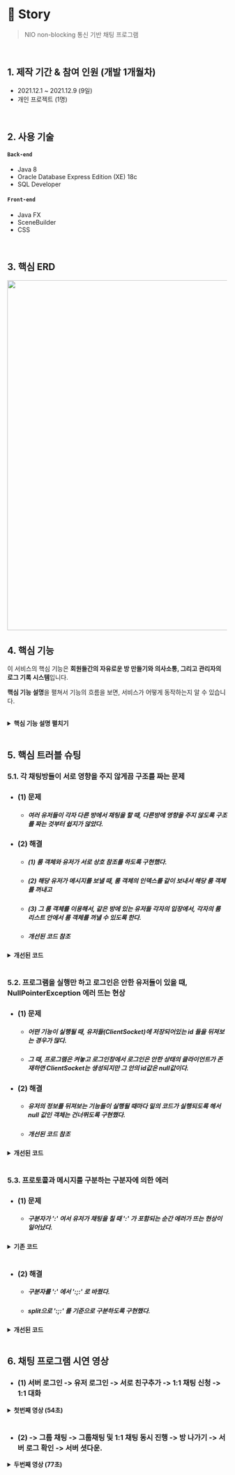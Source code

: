 # :pushpin: Story
>NIO non-blocking 통신 기반 채팅 프로그램

</br>

## 1. 제작 기간 & 참여 인원 (개발 1개월차)
- 2021.12.1 ~ 2021.12.9 (9일)
- 개인 프로젝트 (1명)

</br>

## 2. 사용 기술
#### `Back-end`
  - Java 8
  - Oracle Database Express Edition (XE) 18c
  - SQL Developer
#### `Front-end`
  - Java FX 
  - SceneBuilder 
  - CSS

</br>

## 3. 핵심 ERD

<img src="https://tjdtls690.github.io/assets/img/github_img/important_erd_mini01.PNG"  width="800"/>

## 4. 핵심 기능
이 서비스의 핵심 기능은 **회원들간의 자유로운 방 만들기와 의사소통, 그리고 관리자의 로그 기록 시스템**입니다. 
<br/>

**핵심 기능 설명**을 펼쳐서 기능의 흐름을 보면, 서비스가 어떻게 동작하는지 알 수 있습니다.

<br/>

<details>
<summary><b>핵심 기능 설명 펼치기</b></summary>
<div markdown="1">

### 4.1. 전체 흐름
<img src="https://tjdtls690.github.io/assets/img/github_img/important_mini_flow01.PNG"  width="800"/>

### 4.2. 사용자 요청 (Client < - > Server Controller)
  
- #### 클라이언트에서 서버에 접속 요청 :pushpin: [코드 확인](https://github.com/tjdtls690/Story/blob/main/src/ClientController/ClientController.java#L58)
  - ##### (1) 소켓채널 open 후, 5001 번 포트 접속 요청합니다.
  <br/>
- #### 서버에서 사용자의 요청 받기 :pushpin: [코드 확인](https://github.com/tjdtls690/Story/blob/main/src/server/controller/ClientSocket.java#L42)
  - ##### (1) 서버소켓채널과 셀렉터 객체 생성합니다. (60행)
  - ##### (2) non-blocking 설정 후, 클라 접속 대기상태로 전환합니다. (70 ~ 73행)
  - ##### (3) 멀티스레드가 기다리고 있다가 셀렉트의 관심 키셋에서 작업처리 준비된 키를 가지고 와서 요청을 처리합니다. (81 ~ 142행)
  <br/>
- #### ClientSocket 클래스 :pushpin: [코드 확인](https://github.com/tjdtls690/Story/blob/main/src/server/controller/ClientSocket.java#L14)
  - ##### 서버에서 각각의 클라이언트의 요청 받기와 응답, 소켓채널을 셀렉터에 등록하는 역할을 담당합니다.
  <br/>
- #### 프로토콜을 통해 처리할 작업(메서드)을 설정
  - ##### (1) 서버 :pushpin: [코드 확인](https://github.com/tjdtls690/Story/blob/main/src/server/controller/ServerController.java#L104)
    - switch문을 통해 프로토콜을 분류하고 실행할 메서드를 지정합니다.
  - ##### (2) 클라이언트 :pushpin: [코드 확인](https://github.com/tjdtls690/Story/blob/main/src/ClientController/ClientController.java#L91)
    - 서버와 동일
  <br/>
- #### 데이터 전송 메서드
  - ##### (1) 서버 :pushpin: [코드 확인](https://github.com/tjdtls690/Story/blob/main/src/server/controller/ClientSocket.java#L71)
    - Controller의 모든 메서드에서 클라에게 응답할 시, SelectionKey 에서 클라의 요청을 받아온 해당 ClientSocket 클래스를 꺼냅니다.
    - 해당 ClientSocket 의 보낼 메시지를 담을 변수에 프로토콜을 포함한 메시지를 담은 후 전송합니다.
  - ##### (2) 클라이언트 :pushpin: [코드 확인](https://github.com/tjdtls690/Story/blob/main/src/ClientController/ClientController.java#L156)
    - send 메서드를 통해 바로 서버에 메시지를 전송합니다.
  <br/>
- #### 1:1 채팅방 생성 (상대가 대화신청 수락 시) :pushpin: [코드 확인](https://github.com/tjdtls690/Story/blob/main/src/server/controller/ServerController.java#L433)
  - ##### (1) 룸 객체를 생성합니다
  - ##### (2) 접속한 모든 유저 리스트(allUserList)에서 해당 두 유저의 응답을 맡고있는 ClientSocket 두개를 꺼냅니다.
  - ##### (3) ClientSocket 객체를 해당 룸 객체의 유저리스트에 집어넣은 후, 두 유저의 아이디와 룸 생성 성공 프로토콜을 두 유저에게 모두 응답해줍니다.
  <br/>
- #### 그룹 채팅방 생성 :pushpin: [코드 확인](https://github.com/tjdtls690/Story/blob/main/src/server/controller/ServerController.java#L381)
  - ##### (1) 초대받은 유저들 중, 한 명이라도 접속 안한 유저가 있다면 그룹 방 생성 실패 (Protocol.GROUP_NOTHING)
  - ##### (2) 전부 접속 중이라면 그룹방 생성 성공 (Protocol.GROUPROOM_SUCCESS)
    - (1) 룸 객체 생성
    - (2) 접속한 모든 유저 리스트(allUserList)에서 초대받은 유저들의 ClientSocket 클래스를 꺼내서 생성한 룸 객체의 유저리스트에 넣습니다.
    - (3) 초대받은 유저들의 아이디 목록과 룸 생성 성공 프로토콜을 메시지로 뿌립니다.
  <br/>
- #### 방 나가기 :pushpin: [코드 확인](https://github.com/tjdtls690/Story/blob/main/src/server/controller/ServerController.java#L565)
  - ##### 방 인원이 두명일 때 (if문)
    - (1) 방에 남은 마지막 한 명 입장에서, 해당 룸 객체의 인덱스를 구하고 삭제 프로토콜과 인덱스를 메시지로 응답해줍니다.
    - (2) 유저를 담당하는 ClientSocket 의 룸 리스트에서 해당 룸 객체를 삭제합니다.
    - (3) 해당 룸 객체를 모든 룸 리스트에서 삭제하고 룸 안의 유저리스트도 전부 삭제합니다.
  - ##### 방 인원이 세명 이상일 때 (else문)
    - (1) 해당 룸에 있는 모든 유저에게 각각의 입장에서의 해당 룸 객체의 인덱스를 구합니다.
    - (2) 나간 유저 아이디, 각 유저 입장에서의 룸 객체 인덱스, 유저 탈주 프로토콜을 룸 안의 유저들에게 데이터로 응답해줍니다.
  <br/>
- #### 사용자가 채팅방에서 메시지 전송 :pushpin: [코드 확인](https://github.com/tjdtls690/Story/blob/main/src/server/controller/ServerController.java#L459)
  - ##### 1:1 방, 그룹 방 메시지 전송 전부 커버
  - ##### (1) 클라에서 현재 메시지를 전송한 유저가, 자신이 접속해있는 룸 리스트 중 현재 채팅중인 룸 객체의 인덱스를 데이터에 포함시켜 전송합니다.
  - ##### (2) 서버에서 그 인덱스를 통해 해당 룸 객체를 꺼냅니다.
  - ##### (3) 그 룸 객체 안의 접속 유저 리스트에 들어있는 유저들의 입장에서, 해당 룸 객체가, 현재 접속한 룸 객체들이 들어있는 각각의 리스트에서의 인덱스를 구합니다.
  - ##### (4) 각 유저들에게 맞는 해당 룸 객체의 인덱스를 프로토콜, 채팅 내용과 함께 클라이언트에 응답합니다.
  <br/>
- #### 로그인 유효 검사 :pushpin: [코드 확인](https://github.com/tjdtls690/Story/blob/main/src/server/controller/ServerController.java#L207)
  - ##### (1) DB 데이터와 검사 후 아이디 또는 비번이 다르면 로그인 실패 (Protocol.LOGIN_DIF)
  - ##### (2) 이미 접속한 아이디일때도 로그인 실패 (Protocol.LOGIN_FAIL)
  - ##### (3) 위 두 조건을 전부 피했다면 로그인 성공 (Protocol.LOGIN_SUCCESS)
  <br/>

</div>
</details>

<br/>
  
## 5. 핵심 트러블 슈팅
  
### 5.1. 각 채팅방들이 서로 영향을 주지 않게끔 구조를 짜는 문제

- ### (1) 문제

  - ##### 여러 유저들이 각자 다른 방에서 채팅을 할 때, 다른방에 영향을 주지 않도록 구조를 짜는 것부터 쉽지가 않았다.

- ### (2) 해결

  - ##### (1) 룸 객체와 유저가 서로 상호 참조를 하도록 구현했다.
  - ##### (2) 해당 유저가 메시지를 보낼 때, 룸 객체의 인덱스를 같이 보내서 해당 룸 객체를 꺼내고
  - ##### (3) 그 룸 객체를 이용해서, 같은 방에 있는 유저들 각자의 입장에서, 각자의 룸 리스트 안에서 룸 객체를 꺼낼 수 있도록 한다.
  - ##### 개선된 코드 참조

<details>
<summary><b>개선된 코드</b></summary>
<div markdown="1">

  ```java
  // 1번
  // 룸 객체가 방에 들어온 유저들(userList)을 참조한다.
  public class Room {

    private List<ClientSocket> userList;	// 룸 객체 안에 참여한 유저 리스트
    private StringBuffer communication;		// 대화내용 저장

      // getter, setter 코드 생략
  }



  // 2번
  // 각 유저의 소통을 담당하는 ClientSocket에서 현재 들어가있는 방(roomList)을 참조합니다.
  public class ClientSocket {
    private Selector selector;
    private SocketChannel socketChannel;
    private String sendData;
    private List<ClientSocket> allUserList;
    private String[] str;
  
    private List<Room> roomList; // 방 목록 참조

    public ClientSocket(SocketChannel socketChannel, Selector selector, List<ClientSocket> allUserList) throws IOException{
      this.allUserList = allUserList;
      this.selector = selector;
      this.socketChannel = socketChannel; 
      socketChannel.configureBlocking(false);
      SelectionKey selectionKey = socketChannel.register(selector, SelectionKey.OP_READ);
      selectionKey.attach(this);
      roomList = new Vector<Room>();
    }

      // 이 외의 코드 생략
  }
  ```

</div>
</details>

</br> 
  
### 5.2. 프로그램을 실행만 하고 로그인은 안한 유저들이 있을 때, NullPointerException 에러 뜨는 현상

- ### (1) 문제
  - ##### 어떤 기능이 실행될 때, 유저들(ClientSocket)에 저장되어있는 id 들을 뒤져보는 경우가 많다.
  - ##### 그 때, 프로그램은 켜놓고 로그인창에서 로그인은 안한 상태의 클라이언트가 존재하면 ClientSocket는 생성되지만 그 안의 id값은 null값이다.

- ### (2) 해결
  - ##### 유저의 정보를 뒤져보는 기능들이 실행될 때마다 밑의 코드가 실행되도록 해서 null 값인 객체는 건너뛰도록 구현했다.
  - ##### 개선된 코드 참조
<details>
<summary><b>개선된 코드</b></summary>
<div markdown="1">
  
  ```java
  if(allUserList.get(i).getId() == null) continue;
  ```
  
</div>
</details>

</br> 
  
### 5.3. 프로토콜과 메시지를 구분하는 구분자에 의한 에러

- ### (1) 문제
  - ##### 구분자가 ':' 여서 유저가 채팅을 칠 때 ':' 가 포함되는 순간 에러가 뜨는 현상이 일어났다.
<details>
<summary><b>기존 코드</b></summary>
<div markdown="1">
	
  ```java
  // 1. 데이터 전송 시 형식
  ClientController.send(Protocol.CHAT_MESSAGE + ":" + roomListIndex + ":" + ClientController.mv.getId() + ":" + msgText.getText()); 
	
  // 2. 데이터를 받고 분류하는 형식
  String data = charset.decode(byteBuffer).toString();
  str = data.split(":");
  ```

</div>
</details>	
	
<br/>
  
- ### (2) 해결
  - ##### 구분자를 ':' 에서 ':;:' 로 바꿨다.
  - ##### split으로 ':;:' 를 기준으로 구분하도록 구현했다.
<details>
<summary><b>개선된 코드</b></summary>
<div markdown="1">
	
  ```java
  // 1. 데이터 전송 시 형식
  ClientController.send(Protocol.CHAT_MESSAGE + ":;:" + roomListIndex + ":;:" + ClientController.mv.getId() + ":;:" + msgText.getText()); 
	
  // 2. 데이터를 받고 분류하는 형식
  String data = charset.decode(byteBuffer).toString();
  str = data.split(":;:");
  ```

</div>
</details>	
	
<br/>

## 6. 채팅 프로그램 시연 영상

- ### (1) 서버 로그인 -> 유저 로그인 -> 서로 친구추가 -> 1:1 채팅 신청 -> 1:1 대화
<details>
<summary><b>첫번째 영상 (54초)</b></summary>
<div markdown="1">

https://user-images.githubusercontent.com/85877080/161698170-67902bcd-b63d-4be0-a196-a4d0c480a8b3.mp4

</div>
</details>

<br/>
	
- ### (2) -> 그룹 채팅 -> 그룹채팅 및 1:1 채팅 동시 진행 -> 방 나가기 -> 서버 로그 확인 -> 서버 셧다운.
<details>
<summary><b>두번째 영상 (77초)</b></summary>
<div markdown="1">

https://user-images.githubusercontent.com/85877080/161700823-3050b15d-754d-4370-9df7-a1ed6f043e43.mp4

</div>
</details>
	
	
